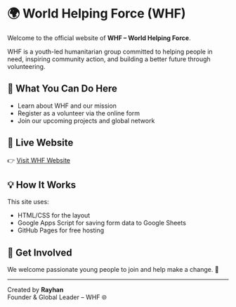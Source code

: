 # 🌍 World Helping Force (WHF)

Welcome to the official website of **WHF – World Helping Force**.

WHF is a youth-led humanitarian group committed to helping people in need, inspiring community action, and building a better future through volunteering.

## 🌟 What You Can Do Here
- Learn about WHF and our mission
- Register as a volunteer via the online form
- Join our upcoming projects and global network

## 🔗 Live Website
👉 [Visit WHF Website](https://rayhan201036.github.io/whfpage/)

## 💡 How It Works
This site uses:
- HTML/CSS for the layout
- Google Apps Script for saving form data to Google Sheets
- GitHub Pages for free hosting

## 🤝 Get Involved
We welcome passionate young people to join and help make a change. 💪

---

Created by **Rayhan**  
Founder & Global Leader – WHF 🌐
